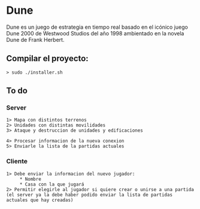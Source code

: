 # Dune

Dune es un juego de estrategia en tiempo real basado en el icónico juego Dune 2000 de Westwood Studios
del año 1998 ambientado en la novela Dune de Frank Herbert.

## Compilar el proyecto:
    > sudo ./installer.sh

## To do
### Server
    1> Mapa con distintos terrenos
    2> Unidades con distintas movilidades
    3> Ataque y destruccion de unidades y edificaciones

    4> Procesar informacion de la nueva conexion
    5> Enviarle la lista de la partidas actuales
### Cliente
    1> Debe enviar la informacion del nuevo jugador:
         * Nombre
         * Casa con la que jugará
    2> Permitir elegirle al jugador si quiere crear o unirse a una partida (el server ya la debe haber podido enviar la lista de partidas actuales que hay creadas)



